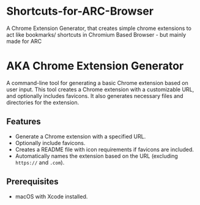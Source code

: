 # Shortcuts-for-ARC-Browser
A Chrome Extension Generator, that creates simple chrome extensions to act like bookmarks/ shortcuts in  Chromium Based Browser - but mainly made for ARC 

# AKA Chrome Extension Generator

A command-line tool for generating a basic Chrome extension based on user input. This tool creates a Chrome extension with a customizable URL, and optionally includes favicons. It also generates necessary files and directories for the extension.

## Features

- Generate a Chrome extension with a specified URL.
- Optionally include favicons.
- Creates a README file with icon requirements if favicons are included.
- Automatically names the extension based on the URL (excluding `https://` and `.com`).

## Prerequisites

- macOS with Xcode installed.
